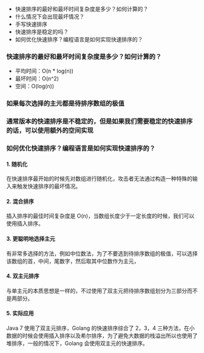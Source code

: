 - 快速排序的最好和最坏时间复杂度是多少？如何计算的？
- 什么情况下会出现最坏情况？
- 手写快速排序
- 快速排序是稳定的吗？
- 如何优化快速排序？编程语言是如何实现快速排序的？

### 快速排序的最好和最坏时间复杂度是多少？如何计算的？

- 平均时间：O(n * log(n))
- 最坏时间：O(n^2)
- 空间：O(log(n))

### 如果每次选择的主元都是待排序数组的极值

### 通常版本的快速排序是不稳定的，但是如果我们需要稳定的快速排序的话，可以使用额外的空间实现

### 如何优化快速排序？编程语言是如何实现快速排序的？

#### 1. 随机化
在快速排序最开始的时候先对数组进行随机化，攻击者无法通过构造一种特殊的输入来触发快速排序的最坏情况。

#### 2. 混合排序

插入排序的最佳时间复杂度是 O(n)，当数组长度少于一定长度的时候，我们可以使用插入排序。

#### 3. 更聪明地选择主元

有非常多选择的方法，例如中位数法，为了不要选到待排序数组的极值，可以选择该数组的首，中间，尾数字，然后取其中位数作为主元，

#### 4. 双主元排序

与单主元的本质思想是一样的，不过使用了双主元把待排序数组划分为三部分而不是两部分。

#### 5. 实际应用

Java 7 使用了双主元排序，Golang 的快速排序综合了 2，3，4 三种方法，在小数据的时候会使用插入排序以及希尔排序，为了避免大数据的栈溢出所以也使用了堆排序，一般的情况下，Golang 会使用双主元的快速排序。